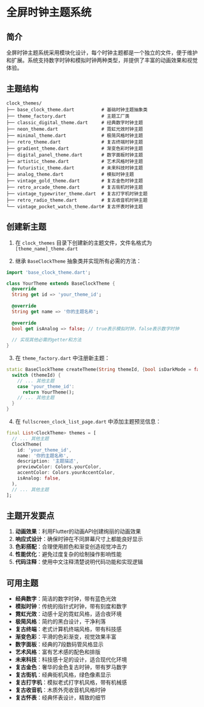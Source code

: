 # 全屏时钟主题系统

## 简介

全屏时钟主题系统采用模块化设计，每个时钟主题都是一个独立的文件，便于维护和扩展。系统支持数字时钟和模拟时钟两种类型，并提供了丰富的动画效果和视觉体验。

## 主题结构

```
clock_themes/
├── base_clock_theme.dart          # 基础时钟主题抽象类
├── theme_factory.dart             # 主题工厂类
├── classic_digital_theme.dart     # 经典数字时钟主题
├── neon_theme.dart                # 霓虹光效时钟主题
├── minimal_theme.dart             # 极简风格时钟主题
├── retro_theme.dart               # 复古终端时钟主题
├── gradient_theme.dart            # 渐变色彩时钟主题
├── digital_panel_theme.dart       # 数字面板时钟主题
├── artistic_theme.dart            # 艺术风格时钟主题
├── futuristic_theme.dart          # 未来科技时钟主题
├── analog_theme.dart              # 模拟时钟主题
├── vintage_gold_theme.dart        # 复古金色时钟主题
├── retro_arcade_theme.dart        # 复古街机时钟主题
├── vintage_typewriter_theme.dart  # 复古打字机时钟主题
├── retro_radio_theme.dart         # 复古收音机时钟主题
└── vintage_pocket_watch_theme.dart# 复古怀表时钟主题
```

## 创建新主题

1. 在 `clock_themes` 目录下创建新的主题文件，文件名格式为 `[theme_name]_theme.dart`

2. 继承 `BaseClockTheme` 抽象类并实现所有必需的方法：

```dart
import 'base_clock_theme.dart';

class YourTheme extends BaseClockTheme {
  @override
  String get id => 'your_theme_id';
  
  @override
  String get name => '你的主题名称';
  
  @override
  bool get isAnalog => false; // true表示模拟时钟，false表示数字时钟
  
  // 实现其他必需的getter和方法
}
```

3. 在 `theme_factory.dart` 中注册新主题：

```dart
static BaseClockTheme createTheme(String themeId, {bool isDarkMode = false}) {
  switch (themeId) {
    // ... 其他主题
    case 'your_theme_id':
      return YourTheme();
    // ... 其他主题
  }
}
```

4. 在 `fullscreen_clock_list_page.dart` 中添加主题预览信息：

```dart
final List<ClockTheme> themes = [
  // ... 其他主题
  ClockTheme(
    id: 'your_theme_id',
    name: '你的主题名称',
    description: '主题描述',
    previewColor: Colors.yourColor,
    accentColor: Colors.yourAccentColor,
    isAnalog: false,
  ),
  // ... 其他主题
];
```

## 主题开发要点

1. **动画效果**：利用Flutter的动画API创建绚丽的动画效果
2. **响应式设计**：确保时钟在不同屏幕尺寸上都能良好显示
3. **色彩搭配**：合理使用颜色和渐变创造视觉冲击力
4. **性能优化**：避免过度复杂的绘制操作影响性能
5. **代码注释**：使用中文注释清楚说明代码功能和实现逻辑

## 可用主题

- **经典数字**：简洁的数字时钟，带有蓝色光效
- **模拟时钟**：传统的指针式时钟，带有刻度和数字
- **霓虹光效**：动感十足的霓虹风格，适合夜环境
- **极简风格**：简约的黑白设计，干净利落
- **复古终端**：老式计算机终端风格，带有科技感
- **渐变色彩**：平滑的色彩渐变，视觉效果丰富
- **数字面板**：经典的7段数码管风格显示
- **艺术风格**：富有艺术感的配色和排版
- **未来科技**：科技感十足的设计，适合现代化环境
- **复古金色**：奢华的金色复古时钟，带有罗马数字
- **复古街机**：经典街机风格，绿色像素显示
- **复古打字机**：模拟老式打字机风格，带有机械感
- **复古收音机**：木质外壳收音机风格时钟
- **复古怀表**：经典怀表设计，精致的细节